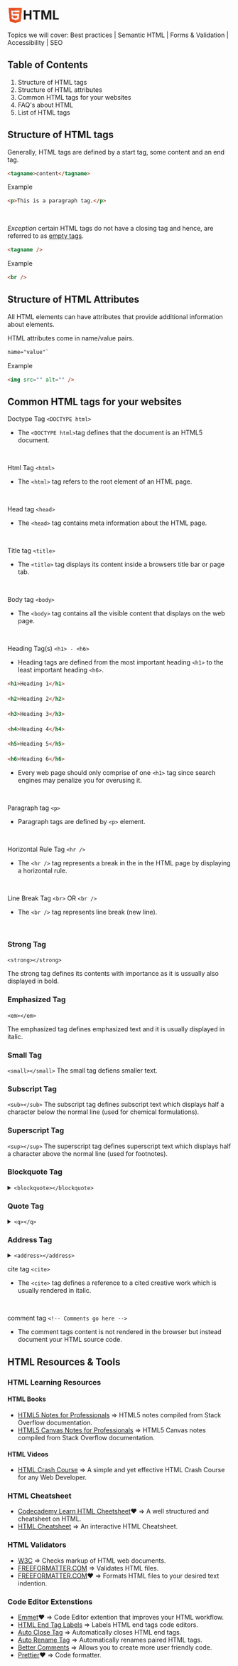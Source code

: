 <h1>HTML <img align="left" alt="HTML5" width="35px" src="https://raw.githubusercontent.com/devicons/devicon/2ae2a900d2f041da66e950e4d48052658d850630/icons/html5/html5-original.svg" /></h1>

Topics we will cover: Best practices | Semantic HTML | Forms & Validation | Accessibility | SEO

## Table of Contents
1. Structure of HTML tags
2. Structure of HTML attributes
3. Common HTML tags for your websites
4. FAQ's about HTML
5. List of HTML tags


## Structure of HTML tags
Generally, HTML tags are defined by a start tag, some content and an end tag.
```html
<tagname>content</tagname>
```
Example
```html
<p>This is a paragraph tag.</p>
```
<br />

*Exception* certain HTML tags do not have a closing tag and hence, are referred to as [empty tags](https://developer.mozilla.org/en-US/docs/Learn/Getting_started_with_the_web/HTML_basics).
```html
<tagname />
```
Example 
```html
<br />
```

## Structure of HTML Attributes

All HTML elements can have attributes that provide additional information about elements.

HTML attributes come in name/value pairs.
```html
name="value"`
```
Example
```html
<img src="" alt="" />
```

## Common HTML tags for your websites

Doctype Tag 	`<DOCTYPE html>`
- The `<DOCTYPE html>`tag defines that the document is an HTML5 document.
<br />

Html Tag 	`<html>`
- The `<html>` tag refers to the root element of an HTML page.
<br />

Head tag	`<head>`
- The `<head>` tag contains meta information about the HTML page.
<br/>

Title tag 	`<title>`
- The `<title>` tag displays its content inside a browsers title bar or page tab.
<br />

Body tag 	`<body>`
- The `<body>` tag contains all the visible content that displays on the web page.
<br />

Heading Tag(s) `<h1> - <h6>`
- Heading tags are defined from the most important heading `<h1>` to the least important heading `<h6>`.
```html
<h1>Heading 1</h1>

<h2>Heading 2</h2>

<h3>Heading 3</h3>

<h4>Heading 4</h4>

<h5>Heading 5</h5>

<h6>Heading 6</h6>
```
- Every web page should only comprise of one `<h1>` tag since search engines may penalize you for overusing it.
<br />

Paragraph tag 	`<p>`
- Paragraph tags are defined by `<p>` element.
<br />

Horizontal Rule Tag 	`<hr />`
- The `<hr />` tag represents a break in the in the HTML page by displaying a horizontal rule.
<br />

Line Break Tag 		`<br>` OR `<br />`
- The `<br />` tag represents line break (new line).
<br />


### Strong Tag
`<strong></strong>`

The strong tag defines its contents with importance as it is ussually also displayed in bold.

### Emphasized Tag
`<em></em>`

The emphasized tag defines emphasized text and it is usually displayed in italic.

### Small Tag
`<small></small>`
The small tag defiens smaller text.

### Subscript Tag
`<sub></sub>`
The subscript tag defines subscript text which displays half a character below the normal line (used for chemical formulations).

### Superscript Tag
`<sup></sup>`
The superscript tag defines superscript text which displays half a character above the normal line (used for footnotes).


### Blockquote Tag
<details>
<summary>
<code>&lt;blockquote&gt;&lt/blockquote&gt;</code>
</summary>
<ul>
<li>The blockquote tag defines a section of quoted text from another source which is usually indented.</li>
</ul>
</details>

### Quote Tag
<details>
<summary>
<code>&lt;q&gt;&lt/q&gt;</code>
</summary>
<ul>
<li>The quote tag defines a short qoutation which is usually enclosed with quotation marks.</li>
</ul>
</details>



### Address Tag
<details>
<summary>
<code>&lt;address&gt;&lt/address&gt;</code>
</summary>
<ul>
<li>The address tag defines contact information which is usually rendered in italics.</li>
</ul>
</details>


cite tag `<cite>`
- The `<cite>` tag defines a reference to a cited creative work which is usually rendered in italic.
<br />

comment tag `<!-- Comments go here -->`
- The comment tags content is not rendered in the browser but instead document your HTML source code.


## HTML Resources & Tools

### HTML Learning Resources

#### HTML Books
- [HTML5 Notes for Professionals](https://books.goalkicker.com/HTML5Book/) => HTML5 notes compiled from Stack Overflow documentation.
- [HTML5 Canvas Notes for Professionals](https://books.goalkicker.com/HTML5CanvasBook/) => HTML5 Canvas notes compiled from Stack Overflow documentation.

#### HTML Videos
- [HTML Crash Course](https://www.youtube.com/watch?v=UB1O30fR-EE&t=7s) => A simple and yet effective HTML Crash Course for any Web Developer.

### HTML Cheatsheet
- [Codecademy Learn HTML Cheetsheet](https://www.codecademy.com/learn/learn-html/modules/learn-html-elements/cheatsheet):heart: => A well structured and cheatsheet on  HTML.
- [HTML Cheatsheet](https://htmlcheatsheet.com/) => An interactive HTML Cheatsheet.

### HTML Validators
- [W3C](https://validator.w3.org/) => Checks markup of HTML web documents.
- [FREEFORMATTER.COM](https://www.freeformatter.com/html-validator.html) => Validates HTML files.
- [FREEFORMATTER.COM](https://www.freeformatter.com/html-formatter.html):heart: => Formats HTML files to your desired text indention.

### Code Editor Extenstions
- [Emmet](https://emmet.io/):heart: => Code Editor extention that improves your HTML workflow.
- [HTML End Tag Labels](https://marketplace.visualstudio.com/items?itemName=anteprimorac.html-end-tag-labels) => Labels HTML end tags code editors.
- [Auto Close Tag](https://marketplace.visualstudio.com/items?itemName=formulahendry.auto-close-tag) => Automatically closes HTML end tags.
- [Auto Rename Tag](https://marketplace.visualstudio.com/items?itemName=formulahendry.auto-rename-tag) => Automatically renames paired HTML tags.
- [Better Comments](https://marketplace.visualstudio.com/items?itemName=aaron-bond.better-comments) => Allows you to create more user friendly code.
- [Prettier](https://marketplace.visualstudio.com/items?itemName=esbenp.prettier-vscode):heart: => Code formatter.